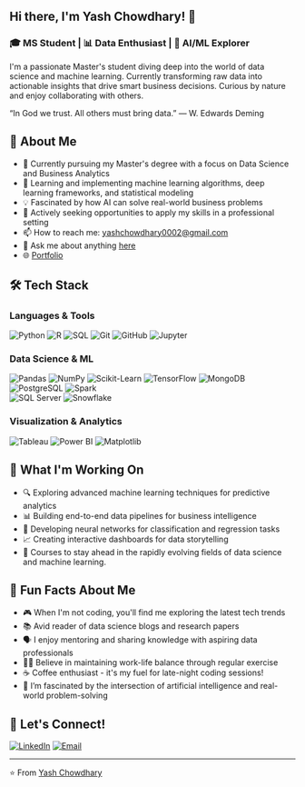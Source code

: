 ## Hi there, I'm Yash Chowdhary! 👋

### 🎓 MS Student | 📊 Data Enthusiast | 🤖 AI/ML Explorer

I'm a passionate Master's student diving deep into the world of data science and machine learning. Currently transforming raw data into actionable insights that drive smart business decisions. Curious by nature and enjoy collaborating with others.

“In God we trust. All others must bring data.”
— W. Edwards Deming

## 🚀 About Me

- 🔭 Currently pursuing my Master's degree with a focus on Data Science and Business Analytics
- 🌱 Learning and implementing machine learning algorithms, deep learning frameworks, and statistical modeling
- 💡 Fascinated by how AI can solve real-world business problems
- 🎯 Actively seeking opportunities to apply my skills in a professional setting
- 📫 How to reach me: [yashchowdhary0002@gmail.com](mailto:yashchowdhary0002@gmail.com)
- 💬 Ask me about anything [here](https://github.com/ChowdharyYash/ChowdharyYash/issues/1)
- 🌐 [Portfolio](https://chowdharyyash.github.io/Portfolio_Website/)

## 🛠️ Tech Stack

### Languages & Tools
![Python](https://img.shields.io/badge/-Python-3776AB?style=flat-square&logo=python&logoColor=white)
![R](https://img.shields.io/badge/-R-276DC3?style=flat-square&logo=r&logoColor=white)
![SQL](https://img.shields.io/badge/-SQL-4479A1?style=flat-square&logo=mysql&logoColor=white)
![Git](https://img.shields.io/badge/-Git-F05032?style=flat-square&logo=git&logoColor=white)
![GitHub](https://img.shields.io/badge/-GitHub-181717?style=flat-square&logo=github&logoColor=white)
![Jupyter](https://img.shields.io/badge/-Jupyter-FA0F00?style=flat-square&logo=jupyter)

### Data Science & ML
![Pandas](https://img.shields.io/badge/-Pandas-150458?style=flat-square&logo=pandas&logoColor=white)
![NumPy](https://img.shields.io/badge/-NumPy-013243?style=flat-square&logo=numpy&logoColor=white)
![Scikit-Learn](https://img.shields.io/badge/-Scikit_Learn-F7931E?style=flat-square&logo=scikit-learn&logoColor=white)
![TensorFlow](https://img.shields.io/badge/-TensorFlow-FF6F00?style=flat-square&logo=tensorflow&logoColor=white)
![MongoDB](https://img.shields.io/badge/-MongoDB-47A248?style=flat-square&logo=mongodb)
![PostgreSQL](https://img.shields.io/badge/-PostgreSQL-336791?style=flat-square&logo=postgresql&logoColor)
![Spark](https://img.shields.io/badge/-Apache_Spark-E25A1C?style=flat-quare&logo=apachespark&logoColor=white)  
![SQL Server](https://img.shields.io/badge/-SQL_Server-CC2927?style=flat-square&logo=microsoftsqlserver&logoColor=white)
![Snowflake](https://img.shields.io/badge/-Snowflake-56B9EB?style=flat-square&logo=snowflake&logoColor=)

### Visualization & Analytics
![Tableau](https://img.shields.io/badge/-Tableau-E97627?style=flat-square&logo=tableau&logoColor=white)
![Power BI](https://img.shields.io/badge/-Power_BI-F2C811?style=flat-square&logo=powerbi&logoColor=black)
![Matplotlib](https://img.shields.io/badge/-Matplotlib-11557c?style=flat-square&logo=python&logoColor=white)

## 🌟 What I'm Working On

- 🔍 Exploring advanced machine learning techniques for predictive analytics
- 📊 Building end-to-end data pipelines for business intelligence
- 🧠 Developing neural networks for classification and regression tasks
- 📈 Creating interactive dashboards for data storytelling
- 📝 Courses to stay ahead in the rapidly evolving fields of data science and machine learning.

## 🎯 Fun Facts About Me

- 🎮 When I'm not coding, you'll find me exploring the latest tech trends
- 📚 Avid reader of data science blogs and research papers
- 🗣️ I enjoy mentoring and sharing knowledge with aspiring data professionals
- 🏃‍♂️ Believe in maintaining work-life balance through regular exercise
- ☕ Coffee enthusiast - it's my fuel for late-night coding sessions!
- 🤖 I’m fascinated by the intersection of artificial intelligence and real-world problem-solving



## 🤝 Let's Connect!

[![LinkedIn](https://img.shields.io/badge/-LinkedIn-0077B5?style=flat-square&logo=linkedin&logoColor=white)](https://www.linkedin.com/in/yash2011/)
[![Email](https://img.shields.io/badge/-Email-D14836?style=flat-square&logo=gmail&logoColor=white)](mailto:yashchowdhary0002@gmail.com)


---
⭐️ From [Yash Chowdhary](https://github.com/ChowdharyYash?tab=repositories)

<!--
**ChowdharyYash/ChowdharyYash** is a ✨ _special_ ✨ repository because its `README.md` (this file) appears on your GitHub profile.

Here are some ideas to get you started:

- 🔭 I’m currently working on ...
- 🌱 I’m currently learning ...
- 👯 I’m looking to collaborate on ...
- 🤔 I’m looking for help with ...
- 💬 Ask me about ...
- 📫 How to reach me: ...
- 😄 Pronouns: ...
- ⚡ Fun fact: ...
-->
